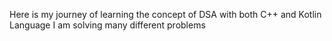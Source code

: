Here is my journey of learning the concept of DSA with both C++ and Kotlin Language 
I am solving many different problems 
